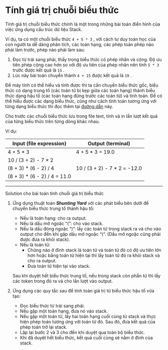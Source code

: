 # Tính giá trị chuỗi biểu thức

Tính giá trị chuỗi biểu thức chính là một trong những bài toán điển hình của việc ứng dụng cấu trúc dữ liệu Stack.

Ví dụ, ta có một chuỗi biểu thức `4 + 5 * 3` , với cách tư duy toán học của con người ta dễ dàng phân tích, các toán hạng, các phép toán phép nào phải làm trước, phép nào phải làm sau:

1. Đọc từ trái sang phải, thấy trong biểu thức có phép nhân và cộng. Độ ưu tiên phép cộng cao hơn so với độ ưu tiên của phép nhân nên tính `5 * 3` trước được kết quả là `15` .
2. Lúc này bài toán chuyển thành `4 + 15` được kết quả là `19` .

Để máy tính có thể hiểu và tính được thì ta cần chuyển biểu thức gốc, biểu thức có dạng trung tố (các toán tử bị kẹp giữa các toán hạng) thành biểu thức dạng hậu tố (các toán hạng đứng trước các toán tử) và tính toán. Để có thể hiểu được các dạng biểu thức, cũng như cách tính toán tương ứng với từng dạng biểu thức thì đọc thêm tại [đường dẫn](https://www.codingninjas.com/codestudio/library/infix-postfix-and-prefix-conversion) này.

Cho trước các chuỗi biểu thức lưu trong file text, tính và in lần lượt kết quả của từng biểu thức trên từng dòng khác nhau.

Ví dụ:

| Input (file expression) | Output (terminal) |
| --- | --- |
| 4 + 5 * 3 | 4 + 5 * 3 = 19.0 |
| 10 / (3 + 2) - 7 * 2
(8 + 3) * (6 - 2) / 4 | 10 / (3 + 2) - 7 * 2 = -12.0
(8 + 3) * (6 - 2) / 4 = 11.0 |

---

Solution cho bài toán tính chuỗi giá trị biểu thức

1. Ứng dụng thuật toán ***Shunting Yard*** với các phát biểu bên dưới để chuyển biểu thức trung tố thành hậu tố:
    - Nếu là toán hạng: cho ra output.
    - Nếu là dấu mở ngoặc “(“: cho vào stack.
    - Nếu là dấu đóng ngoặc “)”: lấy các toán tử trong stack ra và cho vào output cho đến khi gặp dấu mở ngoặc “(“. (Dấu mở ngoặc cũng phải được đưa ra khỏi stack).
    - Nếu là toán tử:
        - Chừng nào ở đỉnh stack là toán tử và toán tử đó có độ ưu tiên lớn hơn hoặc bằng toán tử hiện tại thì lấy toán tử đó ra khỏi stack và cho ra output.
        - Đưa toán tử hiện tại vào stack.

   Sau khi duyệt hết biểu thức trung tố, nếu trong stack còn phần tử thì lấy các token trong đó ra và cho lần lượt vào output.

2. Ứng dụng các quy tắc sau để tính toán giá trị từ biểu thức hậu tố vừa tạo:
    - Đọc biểu thức từ trái sang phải.
    - Nếu gặp một toán hạng, đưa nó vào stack.
    - Nếu gặp một toán tử, lấy hai toán hạng cuối cùng từ stack và thực hiện phép toán tương ứng với toán tử đó. Sau đó, đưa kết quả của phép toán trở lại stack.
    - Lặp lại bước 2 và 3 cho đến khi duyệt qua toàn bộ biểu thức.
    - Khi đã duyệt hết biểu thức, kết quả cuối cùng sẽ nằm ở đỉnh của stack.